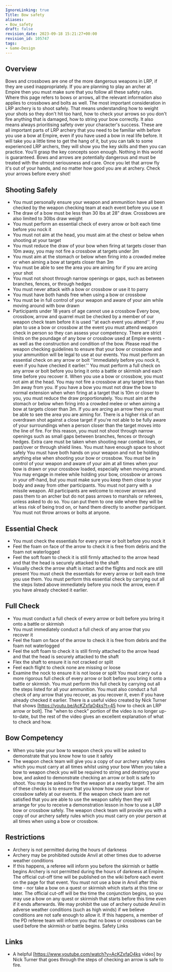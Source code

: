 ```yaml
---
IgnoreLinking: true
Title: Bow safety
aliases:
- Bow_safety
draft: false
revision_date: 2023-09-18 15:21:27+00:00
revision_id: 105747
tags:
- Game-Design
---
```


## Overview
Bows and crossbows are one of the more dangerous weapons in LRP, if they are used inappropriately. If you are planning to play an archer at Empire then you must make sure that you follow all these safety rules. Where this page refers to bows or arrows, all the relevant information also applies to crossbows and bolts as well.
The most important consideration in LRP archery is to shoot safely. That means understanding how to weight your shots so they don't hit too hard, how to check your arrows so you don't fire anything that is damaged, how to string your bow correctly. It also means always prioritising safety over your character's success. These are all important parts of LRP archery that you need to be familiar with before you use a bow at Empire, even if you have used a bow in real life before. It will take you a little time to get the hang of it, but you can talk to some experienced LRP archers, they will show you the key skills and then you can practice. You'll grasp the key concepts soon enough.
Nothing in this world is guaranteed. Bows and arrows are potentially dangerous and must be treated with the utmost seriousness and care. Once you let that arrow fly it's out of your hands, and no matter how good you are at archery. Check your arrows before every shot!
## Shooting Safely
* You must personally ensure your weapon and ammunition have all been checked by the weapon checking team at each event before you use it
* The draw of a bow must be less than 30 lbs at 28” draw. Crossbows are also limited to 30lbs draw weight
* You must perform an essential check of every arrow or bolt each time before you nock it
* You must not aim at the head, you must aim at the chest or below when shooting at your target
* You must reduce the draw of your bow when firing at targets closer than 10m away, you may not fire a crossbow at targets under 3m
* You must aim at the stomach or below when firing into a crowded melee or when aiming a bow at targets closer than 3m
* You must be able to see the area you are aiming for if you are arcing your shot
* You must not shoot through narrow openings or gaps, such as between branches, fences, or through hedges
* You must never attack with a bow or crossbow or use it to parry
* You must have both hands free when using a bow or crossbow
* You must be in full control of your weapon and aware of your aim while moving around with bow drawn
* Participants under 18 years of age cannot use a crossbow
Every bow, crossbow, arrow and quarrel must be checked by a member of our weapon check team before it is used ''at each event you attend''. If you plan to use a bow or crossbow at the event you must attend weapon check in person so they can assess your competency. There are strict limits on the poundage of any bow or crossbow used at Empire events - as well as the construction and condition of the bow. Please read the weapon checking guidelines to ensure that your bow or crossbow and your ammunition will be legal to use at our events.
You must perform an essential check on any arrow or bolt ''immediately before you nock it, even if you have checked it earlier.'' You must perform a full check on any arrow or bolt before you bring it onto a battle or skirmish and each time before you recover it.
When you use a bow or crossbow, you must not aim at the head. You may not fire a crossbow at any target less than 3m away from you. If you have a bow you must not draw the bow to normal extension when when firing at a target that is 10m or closer to you, you must reduce the draw proportionately. You must aim at the stomach or below when firing into a crowded melee or when aiming a bow at targets closer than 3m. 
If you are arcing an arrow then you must be able to see the area you are aiming for. There is a higher risk of an overdrawn shot against a close target if you're not able to be fully aware of your surroundings when a person closer than the target moves into the line of fire. For this reason, you must not shoot through narrow openings such as small gaps between branches, fences or through hedges. Extra care must be taken when shooting near combat lines, or past/over or through shield lines. You must have enough space to shoot safely
You must have both hands on your weapon and not be holding anything else when shooting your bow or crossbow. You must be in control of your weapon and aware of your aim at all times when your bow is drawn or your crossbow loaded, especially when moving around. You may engage in melee while holding your bow, crossbow or arrows in your off-hand, but you must make sure you keep them close to your body and away from other participants. You must not parry with a missile weapon.
All participants are welcome to recover arrows and pass them to an archer but do not pass arrows to marshals or referees, unless asked to do so. You can put them to one side where they will be at less risk of being trod on, or hand them directly to another participant. You must not throw arrows or bolts at anyone.
## Essential Check
* You must check the essentials for every arrow or bolt before you nock it
* Feel the foam on face of the arrow to check it is free from debris and the foam not waterlogged
* Feel the soft foam to check it is still firmly attached to the arrow head and that the head is securely attacked to the shaft
* Visually check the arrow shaft is intact and the flights and nock are still present
You must check the essentials for every arrow or bolt each time you use them. You must perform this essential check by carrying out all the steps listed above immediately before you nock the arrow, even if you have already checked it earlier.
## Full Check
* You must conduct a full check of every arrow or bolt before you bring it onto a battle or skirmish
* You must immediately conduct a full check of any arrow that you recover it
* Feel the foam on face of the arrow to check it is free from debris and the foam not waterlogged
* Feel the soft foam to check it is still firmly attached to the arrow head and that the head is securely attacked to the shaft
* Flex the shaft to ensure it is not cracked or split
* Feel each flight to check none are missing or loose
* Examine the nock to ensure it is not loose or split
You must carry out a more rigorous full check of every arrow or bolt before you bring it onto a battle or skirmish. You must perform this full check by carrying out all the steps listed for all your ammunition. You must also conduct a full check of any arrow that you recover, as you recover it, even if you have already checked it earlier.
There is a useful video created by Nick Turner that shows [https://youtu.be/AcKZxfaO4ks?t=45 how to check an LRP arrow or bolt]. The "when to check" portion of the video is no longer up-to-date, but the rest of the video gives an excellent explanation of what to check and how.
## Bow Competency
* When you take your bow to weapon check you will be asked to demonstrate that you know how to use it safely
* The weapon check team will give you a copy of our archery safety rules which you must carry at all times whilst using your bow
When you take a bow to weapon check you will be required to string and destring your bow, and asked to demonstrate checking an arrow or bolt is safe to shoot. You may be asked to fire the weapon at a nearby target. The aim of these checks is to ensure that you know how use your bow or crossbow safely at our events. If the weapon check team are not satisfied that you are able to use the weapon safely then they will arrange for you to receive a demonstration lesson in how to use a LRP bow or crossbow safely.
The weapon check team will provide you with a copy of our archery safety rules which you must carry on your person at all times when using a bow or crossbow.
## Restrictions
* Archery is not permitted during the hours of darkness
* Archery may be prohibited outside Anvil at other times due to adverse weather conditions
* If this happens, a referee will inform you before the skirmish or battle begins
Archery is not permitted during the hours of darkness at Empire. The official cut-off time will be published on the wiki before each event on the page for that event. You must not use a bow in Anvil after this time - nor take a bow on a quest or skirmish which starts at this time or later. The official cut-off will be the time the conjunction begins, so you may use a bow on any quest or skirmish that starts before this time even if it ends afterwards.
We may prohibit the use of archery outside Anvil in adverse weather conditions (such as high winds) if we believe conditions are not safe enough to allow it. If this happens, a member of the PD referee team will inform you that no bows or crossbows can be used before the skirmish or battle begins.
Safety Links
## Links
* A helpful [https://www.youtube.com/watch?v=AcKZxfaO4ks video] by Nick Turner that goes through the steps of checking an arrow is safe to fire.